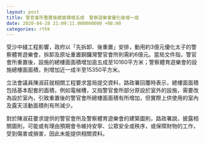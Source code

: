 ```yaml
---
layout: post
title: 警官會所重置後總面積增五成　警察遊樂會優化後增一成
date: 2020-04-28 21:09:11.000000000 +08:00
categories: rthk
---
```


受沙中綫工程影響，政府以「先拆卸、後重置」安排，動用約3億元優化太子的警察體育遊樂會，拆卸及原址重置銅鑼灣警官會所則需約6億元。當局文件指，警官會所重置後，設施的總樓面面積增加逾五成至10160平方米；警察體育遊樂會的設施總樓面面積，則增加近一成半至15350平方米。

立法會議員陳淑莊就相關工程要求當局提交資料，路政署回覆時表示，總樓面面積包括基本配套的面積，例如電梯槽，又指警官會所部分原設於室外的設施，需要改為設於室內，引致重置後的警官會所總樓面面積有所增加，但實際上供使用的室內及露天活動面積則有所減少。

對於陳淑莊要求提供的警官會所及警察體育遊樂會的建築圖則，路政署說，披露相關圖則，可能或有理由預期會令維持安寧、公眾安全或秩序，或保障財物的工作，受到傷害或損害，因此未能提供相關資料。
